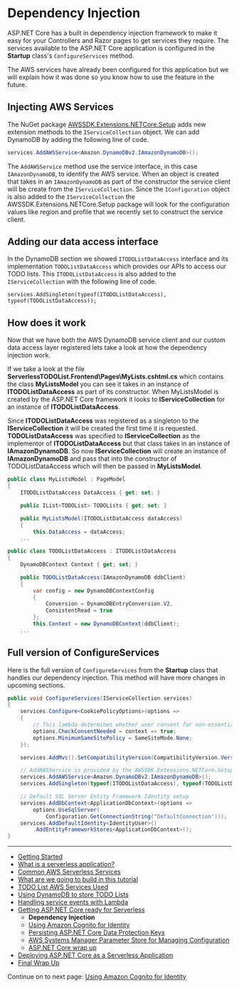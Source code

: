 # Dependency Injection

ASP.NET Core has a built in dependency injection framework to make it easy for your Controllers and Razor pages to get
services they require. The services available to the ASP.NET Core application is configured in the **Startup** 
class's `ConfigureServices` method.

The AWS services have already been configured for this application but we will explain how it was done so you know how 
to use the feature in the future.

## Injecting AWS Services

The NuGet package [AWSSDK.Extensions.NETCore.Setup](https://www.nuget.org/packages/AWSSDK.Extensions.NETCore.Setup/) adds 
new extension methods to the `IServiceCollection` object. We can add DynamoDB by adding the following line of code.

```csharp
services.AddAWSService<Amazon.DynamoDBv2.IAmazonDynamoDB>();
```

The `AddAWSService` method use the service interface, in this case `IAmazonDynamoDB`, to identify the AWS service. When an object is created that 
takes in an `IAmazonDynamoDB` as part of the constructor the service client will be create from the `IServiceCollection`.
Since the `IConfiguration` object is also added to the `IServiceCollection` the AWSSDK.Extensions.NETCore.Setup package
will look for the configuration values like region and profile that we recently set to construct the service client.

## Adding our data access interface

In the DynamoDB section we showed `ITODOListDataAccess` interface and its implementation `TODOListDataAccess` which provides our APIs to
access our TODO lists. This `ITODOListDataAccess` is also added to the `IServiceCollection` with the following line of code.

```
services.AddSingleton(typeof(ITODOListDataAccess), typeof(TODOListDataAccess));
```

## How does it work

Now that we have both the AWS DynamoDB service client and our custom data access layer registered lets take a look at how the dependency injection work.

If we take a look at the file **ServerlessTODOList.Frontend\Pages\MyLists.cshtml.cs** which contains the class **MyListsModel** you can see it 
takes in an instance of **ITODOListDataAccess** as part of its constructor. When MyListsModel is created by the ASP.NET Core framework it looks
to **IServiceCollection** for an instance of **ITODOListDataAccess**. 

Since **ITODOListDataAccess** was registered as a singleton to the **IServiceCollection** it will be created the first time it is requested. 
**TODOListDataAccess** was specified to **IServiceCollection** as the implementor of **ITODOListDataAccess** but that class takes in an 
instance of **IAmazonDynamoDB**. So now **IServiceCollection** will create an instance of **IAmazonDynamoDB** and pass that into the constructor of 
TODOListDataAccess which will then be passed in **MyListsModel**.

```csharp
public class MyListsModel : PageModel
{
    ITODOListDataAccess DataAccess { get; set; }

    public IList<TODOList> TODOLists { get; set; }

    public MyListsModel(ITODOListDataAccess dataAccess)
    {
        this.DataAccess = dataAccess;
    ...
```

```csharp
public class TODOListDataAccess : ITODOListDataAccess
{
    DynamoDBContext Context { get; set; }

    public TODOListDataAccess(IAmazonDynamoDB ddbClient)
    {
        var config = new DynamoDBContextConfig
        {
            Conversion = DynamoDBEntryConversion.V2,
            ConsistentRead = true
        };
        this.Context = new DynamoDBContext(ddbClient);
    ...
```




## Full version of ConfigureServices

Here is the full version of `ConfigureServices` from the **Startup** class that handles our dependency injection. This method will have more
changes in upcoming sections.

```csharp
public void ConfigureServices(IServiceCollection services)
{
    services.Configure<CookiePolicyOptions>(options =>
    {
        // This lambda determines whether user consent for non-essential cookies is needed for a given request.
        options.CheckConsentNeeded = context => true;
        options.MinimumSameSitePolicy = SameSiteMode.None;
    });

    services.AddMvc().SetCompatibilityVersion(CompatibilityVersion.Version_2_1);

    // AddAWSService is provided by the AWSSDK.Extensions.NETCore.Setup NuGet package.
    services.AddAWSService<Amazon.DynamoDBv2.IAmazonDynamoDB>();
    services.AddSingleton(typeof(ITODOListDataAccess), typeof(TODOListDataAccess));

    // Default SQL Server Entity Framework Identity setup
    services.AddDbContext<ApplicationDbContext>(options =>
        options.UseSqlServer(
            Configuration.GetConnectionString("DefaultConnection")));
    services.AddDefaultIdentity<IdentityUser>()
        .AddEntityFrameworkStores<ApplicationDbContext>();
}
```

<!-- Generated Navigation -->
---

* [Getting Started](../GettingStarted.md)
* [What is a serverless application?](../WhatIsServerless.md)
* [Common AWS Serverless Services](../CommonServerlessServices.md)
* [What are we going to build in this tutorial](../WhatAreWeBuilding.md)
* [TODO List AWS Services Used](../TODOListServices.md)
* [Using DynamoDB to store TODO Lists](../DynamoDBModule/WhatIsDynamoDB.md)
* [Handling service events with Lambda](../StreamProcessing/ServiceEvents.md)
* [Getting ASP.NET Core ready for Serverless](../ASP.NETCoreFrontend/TheFrontend.md)
  * **Dependency Injection**
  * [Using Amazon Cognito for Identity](../ASP.NETCoreFrontend/WebIdentity.md)
  * [Persisting ASP.NET Core Data Protection Keys](../ASP.NETCoreFrontend/ParameterStoreDataProtection.md)
  * [AWS Systems Manager Parameter Store for Managing Configuration](../ASP.NETCoreFrontend/ParameterStoreConfigurationProvider.md)
  * [ASP.NET Core wrap up](../ASP.NETCoreFrontend/FrontendWrapup.md)
* [Deploying ASP.NET Core as a Serverless Application](../DeployingFrontend/DeployingFrontend.md)
* [Final Wrap Up](../FinalWrapup.md)

Continue on to next page: [Using Amazon Cognito for Identity](../ASP.NETCoreFrontend/WebIdentity.md)

